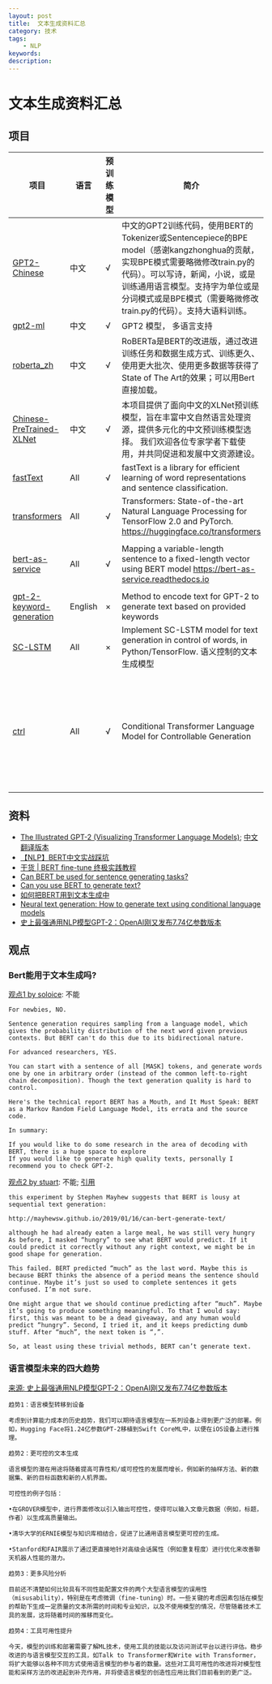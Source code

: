 ```yaml
---
layout: post
title:  文本生成资料汇总
category: 技术
tags:  
    - NLP
keywords: 
description: 
---
```


# 文本生成资料汇总

## 项目

| 项目 | 语言 | 预训练模型 | 简介 | 相关资料 |
| ---- | ---- | ---- | ---- | ---- |
| [GPT2-Chinese](https://github.com/Morizeyao/GPT2-Chinese) | 中文 | √ | 中文的GPT2训练代码，使用BERT的Tokenizer或Sentencepiece的BPE model（感谢kangzhonghua的贡献，实现BPE模式需要略微修改train.py的代码）。可以写诗，新闻，小说，或是训练通用语言模型。支持字为单位或是分词模式或是BPE模式（需要略微修改train.py的代码）。支持大语料训练。 | |
| [gpt2-ml](https://github.com/imcaspar/gpt2-ml) | 中文 | √ | GPT2 模型， 多语言支持 | |
| [roberta_zh](https://github.com/brightmart/roberta_zh) | 中文 | √ | RoBERTa是BERT的改进版，通过改进训练任务和数据生成方式、训练更久、使用更大批次、使用更多数据等获得了State of The Art的效果；可以用Bert直接加载。| |
| [Chinese-PreTrained-XLNet](https://github.com/ymcui/Chinese-PreTrained-XLNet) | 中文 | √ |  本项目提供了面向中文的XLNet预训练模型，旨在丰富中文自然语言处理资源，提供多元化的中文预训练模型选择。 我们欢迎各位专家学者下载使用，并共同促进和发展中文资源建设。| |
| [fastText](https://github.com/facebookresearch/fastText) | All | √ | fastText is a library for efficient learning of word representations and sentence classification. | |
| [transformers](https://github.com/huggingface/transformers) | All | √ | Transformers: State-of-the-art Natural Language Processing for TensorFlow 2.0 and PyTorch. https://huggingface.co/transformers | |
| [bert-as-service](https://github.com/hanxiao/bert-as-service) | All | √ | Mapping a variable-length sentence to a fixed-length vector using BERT model https://bert-as-service.readthedocs.io | [两行代码玩转Google BERT句向量词向量](https://zhuanlan.zhihu.com/p/50582974), |
| [gpt-2-keyword-generation](https://github.com/minimaxir/gpt-2-keyword-generation) | English | × | Method to encode text for GPT-2 to generate text based on provided keywords | |
| [SC-LSTM](https://github.com/hit-computer/SC-LSTM) | All | × | Implement SC-LSTM model for text generation in control of words, in Python/TensorFlow. 语义控制的文本生成模型 | [github:char-rnn-tf](https://github.com/hit-computer/char-rnn-tf), |
| [ctrl](https://github.com/salesforce/ctrl) | All | √ | Conditional Transformer Language Model for Controllable Generation | [paper: CTRL: A Conditional Transformer Language Model for Controllable Generation](https://arxiv.org/abs/1909.05858), [这年头，AI都懂得编故事了](https://wwww.huxiu.com/article/317781.html) |


## 资料
- [The Illustrated GPT-2 (Visualizing Transformer Language Models)](https://jalammar.github.io/illustrated-gpt2/); [中文翻译版本]()
- [【NLP】BERT中文实战踩坑](https://zhuanlan.zhihu.com/p/51762599)
- [干货 | BERT fine-tune 终极实践教程](https://www.jianshu.com/p/aa2eff7ec5c1)
- [Can BERT be used for sentence generating tasks?](https://ai.stackexchange.com/questions/9141/can-bert-be-used-for-sentence-generating-tasks?newreg=cb71453e03834173ae5c80e0c5504d7c)
- [Can you use BERT to generate text?](http://mayhewsw.github.io/2019/01/16/can-bert-generate-text/)
- [如何把BERT用到文本生成中](https://www.nowcoder.com/discuss/196954)
- [Neural text generation: How to generate text using conditional language models](https://medium.com/phrasee/neural-text-generation-generating-text-using-conditional-language-models-a37b69c7cd4b)
- [史上最强通用NLP模型GPT-2：OpenAI刚又发布7.74亿参数版本](http://blog.itpub.net/29829936/viewspace-2654536/)


## 观点

### Bert能用于文本生成吗?

[观点1 by soloice](https://ai.stackexchange.com/a/10628/31405): 不能

```
For newbies, NO.

Sentence generation requires sampling from a language model, which gives the probability distribution of the next word given previous contexts. But BERT can't do this due to its bidirectional nature.

For advanced researchers, YES.

You can start with a sentence of all [MASK] tokens, and generate words one by one in arbitrary order (instead of the common left-to-right chain decomposition). Though the text generation quality is hard to control.

Here's the technical report BERT has a Mouth, and It Must Speak: BERT as a Markov Random Field Language Model, its errata and the source code.

In summary:

If you would like to do some research in the area of decoding with BERT, there is a huge space to explore
If you would like to generate high quality texts, personally I recommend you to check GPT-2.
```

[观点2 by stuart](https://ai.stackexchange.com/a/11429/31405): 不能; [引用](http://mayhewsw.github.io/2019/01/16/can-bert-generate-text/)

```
this experiment by Stephen Mayhew suggests that BERT is lousy at sequential text generation:

http://mayhewsw.github.io/2019/01/16/can-bert-generate-text/

although he had already eaten a large meal, he was still very hungry
As before, I masked “hungry” to see what BERT would predict. If it could predict it correctly without any right context, we might be in good shape for generation.

This failed. BERT predicted “much” as the last word. Maybe this is because BERT thinks the absence of a period means the sentence should continue. Maybe it’s just so used to complete sentences it gets confused. I’m not sure.

One might argue that we should continue predicting after “much”. Maybe it’s going to produce something meaningful. To that I would say: first, this was meant to be a dead giveaway, and any human would predict “hungry”. Second, I tried it, and it keeps predicting dumb stuff. After “much”, the next token is “,”.

So, at least using these trivial methods, BERT can’t generate text.
```

### 语言模型未来的四大趋势

[来源: 史上最强通用NLP模型GPT-2：OpenAI刚又发布7.74亿参数版本](http://blog.itpub.net/29829936/viewspace-2654536/)

```
趋势1：语言模型转移到设备

考虑到计算能力成本的历史趋势，我们可以期待语言模型在一系列设备上得到更广泛的部署。例如，Hugging Face将1.24亿参数GPT-2移植到Swift CoreML中，以便在iOS设备上进行推理。

趋势2：更可控的文本生成

语言模型的潜在用途将随着提高可靠性和/或可控性的发展而增长，例如新的抽样方法、新的数据集、新的目标函数和新的人机界面。

可控性的例子包括：

•在GROVER模型中，进行界面修改以引入输出可控性，使得可以输入文章元数据（例如，标题，作者）以生成高质量输出。

•清华大学的ERNIE模型与知识库相结合，促进了比通用语言模型更可控的生成。

•Stanford和FAIR展示了通过更直接地针对高级会话属性（例如重复程度）进行优化来改善聊天机器人性能的潜力。

趋势3：更多风险分析

目前还不清楚如何比较具有不同性能配置文件的两个大型语言模型的误用性（misusability），特别是在考虑微调（fine-tuning）时。一些关键的考虑因素包括在模型的帮助下生成一定质量的文本所需的时间和专业知识，以及不使用模型的情况，尽管随着技术工具的发展，这将随着时间的推移而变化。

趋势4：工具可用性提升

今天，模型的训练和部署需要了解ML技术，使用工具的技能以及访问测试平台以进行评估。稳步改进的与语言模型交互的工具，如Talk to Transformer和Write with Transformer，将扩大能够以各种不同方式使用语言模型的参与者的数量。这些对工具可用性的改进将对模型性能和采样方法的改进起到补充作用，并将使语言模型的创造性应用比我们目前看到的更广泛。
```
